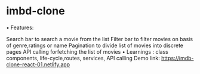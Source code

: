 # imbd-clone

• Features:

Search bar to search a movie from the list
Filter bar to filter movies on basis of genre,ratings or name
Pagination to divide list of movies into discrete pages
API calling forfetching the list of movies • Learnings : class components, life-cycle,routes, services, API calling
Demo link: https://imdb-clone-react-01.netlify.app
